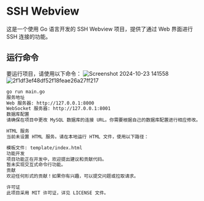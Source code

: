 # SSH Webview

这是一个使用 Go 语言开发的 SSH Webview 项目，提供了通过 Web 界面进行 SSH 连接的功能。

## 运行命令

要运行项目，请使用以下命令：
![Screenshot 2024-10-23 141558](https://github.com/user-attachments/assets/f70bd0d5-be86-44b5-84d2-99cc266eccc2)
![2f1df3ef48df52f18feae26a27ff217](https://github.com/user-attachments/assets/467b303d-e936-4538-a3e5-1cf0396ef9e2)

```bash
go run main.go
服务地址
Web 服务器: http://127.0.0.1:8000
WebSocket 服务器: http://127.0.0.1:8001
数据库配置
请确保在项目中更改 MySQL 数据库的连接 URL。你需要根据自己的数据库配置进行相应修改。

HTML 服务
当前未设置 HTML 服务。请在本地运行 HTML 文件，使用以下路径：

模板文件: template/index.html
功能开发
项目功能正在开发中，欢迎提出建议和贡献代码。
暂未实现交互式命令行功能。
贡献
欢迎任何形式的贡献！如果你有兴趣，可以提交问题或拉取请求。

许可证
此项目采用 MIT 许可证，详见 LICENSE 文件。
